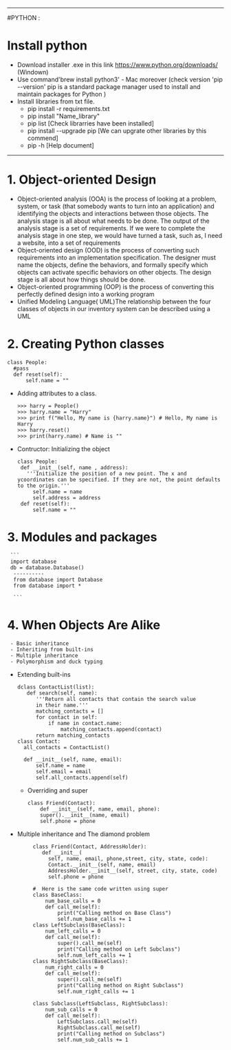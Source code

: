 ------------------------
#PYTHON : 
# Install python 
  - Download installer .exe in this link https://www.python.org/downloads/ (Windown)
  - Use command'brew install python3' - Mac moreover (check version 'pip --version' pip is a standard package manager used to install and maintain packages for Python )
  - Install libraries from txt file. 
    - pip install -r requirements.txt 
    - pip install "Name_library" 
    - pip list  [Check librarries have been installed] 
    - pip install --upgrade pip [We can upgrate other libraries by this commend]
    - pip -h [Help document]
------------------------
  
# 1. Object-oriented Design
  - Object-oriented analysis (OOA) is the process of looking at a problem, system, or task (that somebody wants to turn into an application) and identifying the objects and interactions between those objects. The analysis stage is all about what needs to be done.
The output of the analysis stage is a set of requirements. If we were to complete the analysis stage in one step, we would have turned a task, such as, I need a website, into a set of requirements
  - Object-oriented design (OOD) is the process of converting such requirements into an implementation specification. The designer must name the objects, define the behaviors, and formally specify which objects can activate specific behaviors on other objects. The design stage is all about how things should be done.
  - Object-oriented programming (OOP) is the process of converting this perfectly defined design into a working program
  - Unified Modeling Language( UML)The relationship between the four classes of objects in our inventory system can be described using a UML 
# 2. Creating Python classes
  ```
  class People:
    #pass
    def reset(self):
        self.name = ""
 ```
  - Adding attributes to a class.
    ```
    >>> harry = People()
    >>> harry.name = "Harry"
    >>> print f("Hello, My name is {harry.name}") # Hello, My name is Harry
    >>> harry.reset()
    >>> print(harry.name) # Name is ""
    ```
  - Contructor: Initializing the object
     ```
    class People:
      def __init__(self, name , address):
        '''Initialize the position of a new point. The x and ycoordinates can be specified. If they are not, the point defaults to the origin.'''
          self.name = name 
          self.address = address
      def reset(self):
          self.name = ""
     ```
# 3. Modules and packages
   
     ```
     import database
     db = database.Database()
      ----------
      from database import Database
      from database import *

      ```
    
# 4. When Objects Are Alike
     - Basic inheritance
     - Inheriting from built-ins
     - Multiple inheritance
     - Polymorphism and duck typing
  - Extending built-ins 
      ```
     dclass ContactList(list):
         def search(self, name):
            '''Return all contacts that contain the search value
            in their name.'''
            matching_contacts = []
            for contact in self:
                if name in contact.name:
                    matching_contacts.append(contact)
            return matching_contacts
    class Contact:
        all_contacts = ContactList()

        def __init__(self, name, email):
            self.name = name
            self.email = email
            self.all_contacts.append(self)
      ```
    - Overriding and super
      ```
      class Friend(Contact):
          def __init__(self, name, email, phone):
          super().__init__(name, email)
          self.phone = phone
      ```
  - Multiple inheritance and The diamond problem
     ```
          class Friend(Contact, AddressHolder):
             def __init__(
               self, name, email, phone,street, city, state, code):
               Contact.__init__(self, name, email)
               AddressHolder.__init__(self, street, city, state, code)
               self.phone = phone
          
          #  Here is the same code written using super
          class BaseClass:
              num_base_calls = 0
              def call_me(self):
                  print("Calling method on Base Class")
                  self.num_base_calls += 1
          class LeftSubclass(BaseClass):
              num_left_calls = 0
              def call_me(self):
                  super().call_me(self)
                  print("Calling method on Left Subclass")
                  self.num_left_calls += 1
          class RightSubclass(BaseClass):
              num_right_calls = 0
              def call_me(self):
                  super().call_me(self)
                  print("Calling method on Right Subclass")
                  self.num_right_calls += 1

          class Subclass(LeftSubclass, RightSubclass):
              num_sub_calls = 0
              def call_me(self):
                  LeftSubclass.call_me(self)
                  RightSubclass.call_me(self)
                  print("Calling method on Subclass")
                  self.num_sub_calls += 1
     ```
    
